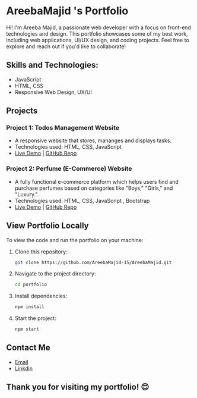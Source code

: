 # AreebaMajid 's Portfolio 
Hi! I'm Areeba Majid, a passionate web developer with a focus on front-end technologies and design. This portfolio showcases some of my best work, including web applications, UI/UX design, and coding projects. Feel free to explore and reach out if you'd like to collaborate!

## Skills and Technologies:
- JavaScript
- HTML, CSS
- Responsive Web Design, UX/UI

## Projects

### Project 1: Todos Management Website 
- A responsive website that stores, mananges and displays tasks.
- Technologies used: HTML, CSS, JavaScript
- [Live Demo](https://areebamajid-15.github.io/TodoManagement/) | [GitHub Repo](https://github.com/AreebaMajid-15/TodoManagement)

### Project 2: Perfume (E-Commerce) Website
- A fully functional e-commerce platform which helps users find and purchase perfumes based on categories like "Boys," "Girls," and "Luxury.".
- Technologies used: HTML, CSS, JavaScript , Bootstrap
- [Live Demo](https://areebamajid-15.github.io/Perfumes/) | [GitHub Repo](https://github.com/AreebaMajid-15/Perfumes)

## View Portfolio Locally
To view the code and run the portfolio on your machine:
1. Clone this repository:
   ```bash
   git clone https://github.com/AreebaMajid-15/AreebaMajid.git
   ```
2. Navigate to the project directory:
   ```bash
   cd portfolio
   ```
3. Install dependencies:
   ```bash
   npm install
   ```
4. Start the project:
   ```bash
   npm start
   ```

## Contact Me
-  [Email](areebamajid04@gmail.com)
-  [Linkdin](https://www.linkedin.com/in/areeba-majid04/)

## Thank you for visiting my portfolio! 😊


